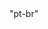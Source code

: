 <!DOCTYPE html>
<html lang=>"pt-br"
    <head>
       <meta charset='UTF-8">
       <title<loja naturalle</title>
       <link rel="stlylesheet" href= style.css
    </head>
        
    <body> 
        <img id='banner"src="banner
   
        </h1>sobre a loja naturalle</h1>

        <p>localizado no coração da cidade a <strong> traz para o mercado oh que é de melhor e














